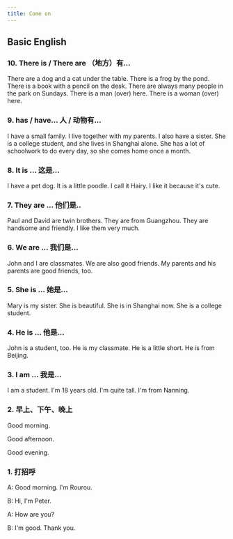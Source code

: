 ```yaml
---
title: Come on
---
```

## Basic English

### 10. There is / There are （地方）有...

There are a dog and a cat under the table. There is a frog by the pond. There is a book with a pencil on the desk. There are always many people in the park on Sundays. There is a man (over) here. There is a woman (over) here.

### 9. has / have... 人 / 动物有...

I have a small family. I live together with my parents. I also have a sister. She is a college student, and she lives in Shanghai alone. She has a lot of schoolwork to do every day, so she comes home once a month.

### 8. It is ... 这是...

I have a pet dog. It is a little poodle. I call it Hairy. I like it because it's cute.


### 7. They are ... 他们是..

Paul and David are twin brothers. They are from Guangzhou. They are handsome and friendly. I like them very much.


### 6. We are ... 我们是...

John and I are classmates. We are also good friends. My parents and his parents are good friends, too.


### 5. She is ... 她是...

Mary is my sister. She is beautiful. She is in Shanghai now. She is a college student.


### 4. He is ... 他是...

John is a student, too. He is my classmate. He is a little short. He is from Beijing.


### 3. I am ... 我是...

I am a student. I'm 18 years old. I'm quite tall. I'm from Nanning.


### 2. 早上、下午、晚上

Good morning.

Good afternoon.

Good evening.


### 1. 打招呼

A: Good morning. I'm Rourou.

B: Hi, I'm Peter.

A: How are you?

B: I'm good. Thank you.

